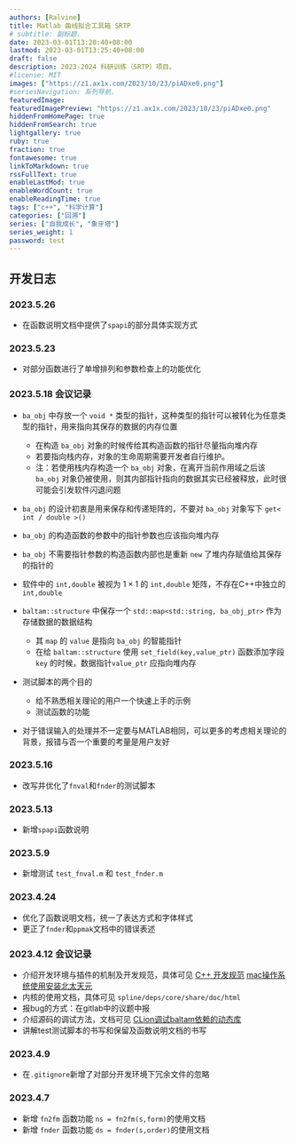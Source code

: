```yaml
---
authors: [Ralvine]
title: Matlab 曲线拟合工具箱 SRTP
# subtitle: 副标题.
date: 2023-03-01T13:20:40+08:00
lastmod: 2023-03-01T13:25:40+08:00
draft: false
description: 2023-2024 科研训练（SRTP）项目。
#license: MIT
images: ["https://z1.ax1x.com/2023/10/23/piADxe0.png"]
#seriesNavigation: 系列导航.
featuredImage: 
featuredImagePreview: "https://z1.ax1x.com/2023/10/23/piADxe0.png"
hiddenFromHomePage: true
hiddenFromSearch: true
lightgallery: true
ruby: true
fraction: true
fontawesome: true
linkToMarkdown: true
rssFullText: true
enableLastMod: true
enableWordCount: true
enableReadingTime: true
tags: ["c++", "科学计算"]
categories: ["回溯"]
series: ["自我成长", "象牙塔"]
series_weight: 1
password: test
---
```


<!--more-->

## 开发日志

### 2023.5.26

- 在函数说明文档中提供了`spapi`的部分具体实现方式

### 2023.5.23

- 对部分函数进行了单增排列和参数检查上的功能优化

### 2023.5.18 会议记录

- `ba_obj` 中存放一个 `void *` 类型的指针，这种类型的指针可以被转化为任意类型的指针，用来指向其保存的数据的内存位置
  - 在构造 `ba_obj` 对象的时候传给其构造函数的指针尽量指向堆内存
  - 若要指向栈内存，对象的生命周期需要开发者自行维护。
  - 注：若使用栈内存构造一个 `ba_obj` 对象，在离开当前作用域之后该 `ba_obj` 对象仍被使用，则其内部指针指向的数据其实已经被释放，此时很可能会引发软件闪退问题
- `ba_obj` 的设计初衷是用来保存和传递矩阵的，不要对 `ba_obj` 对象写下 `get< int / double >()`
- `ba_obj` 的构造函数的参数中的指针参数也应该指向堆内存
- `ba_obj` 不需要指针参数的构造函数内部也是重新 `new` 了堆内存赋值给其保存的指针的
- 软件中的 `int,double` 被视为 $1 \times 1$ 的 `int,double` 矩阵，不存在C++中独立的 `int,double`
- `baltam::structure` 中保存一个 `std::map<std::string, ba_obj_ptr>` 作为存储数据的数据结构
  - 其 `map` 的 `value` 是指向 `ba_obj` 的智能指针
  - 在给 `baltam::structure` 使用 `set_field(key,value_ptr)` 函数添加字段 `key` 的时候，数据指针`value_ptr` 应指向堆内存

- 测试脚本的两个目的
  - 给不熟悉相关理论的用户一个快速上手的示例
  - 测试函数的功能

- 对于错误输入的处理并不一定要与MATLAB相同，可以更多的考虑相关理论的背景，报错与否一个重要的考量是用户友好

### 2023.5.16

- 改写并优化了`fnval`和`fnder`的测试脚本

### 2023.5.13

- 新增`spapi`函数说明

### 2023.5.9

- 新增测试 `test_fnval.m` 和 `test_fnder.m`

### 2023.4.24

- 优化了函数说明文档，统一了表达方式和字体样式
- 更正了`fnder`和`ppmak`文档中的错误表述

### 2023.4.12 会议记录

- 介绍开发环境与插件的机制及开发规范，具体可见
  [C++ 开发规范](http://183.66.214.98:20005/numerical_computation/style_guide/-/wikis/C++-%E5%BC%80%E5%8F%91%E8%A7%84%E8%8C%83)
  [mac操作系统使用安装北太天元](https://www.bilibili.com/video/BV1SW4y1j71Y/?spm_id_from=333.999.0.0&vd_source=ee756967a7f488a76fc48a6117203f55)
- 内核的使用文档，具体可见 `spline/deps/core/share/doc/html`
- 报bug的方式：在gitlab中的议题中报
- 介绍源码的调试方法，文档可见 
  [CLion调试baltam依赖的动态库](http://183.66.214.98:20005/numerical_computation/style_guide/-/wikis/CLion%E8%B0%83%E8%AF%95baltam%E4%BE%9D%E8%B5%96%E7%9A%84%E5%8A%A8%E6%80%81%E5%BA%93)
- 讲解test测试脚本的书写和保留及函数说明文档的书写

### 2023.4.9

- 在`.gitignore`新增了对部分开发环境下冗余文件的忽略

### 2023.4.7

- 新增 `fn2fm` 函数功能 `ns = fn2fm(s,form)`的使用文档
- 新增 `fnder` 函数功能 `ds = fnder(s,order)`的使用文档